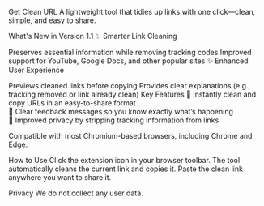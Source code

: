 Get Clean URL
A lightweight tool that tidies up links with one click—clean, simple, and easy to share.

What's New in Version 1.1
✨ Smarter Link Cleaning

Preserves essential information while removing tracking codes
Improved support for YouTube, Google Docs, and other popular sites
✨ Enhanced User Experience

Previews cleaned links before copying
Provides clear explanations (e.g., tracking removed or link already clean)
Key Features
📌 Instantly clean and copy URLs in an easy-to-share format <br>
📌 Clear feedback messages so you know exactly what’s happening <br>
📌 Improved privacy by stripping tracking information from links <br>

Compatible with most Chromium-based browsers, including Chrome and Edge.

How to Use
Click the extension icon in your browser toolbar.
The tool automatically cleans the current link and copies it.
Paste the clean link anywhere you want to share it.

Privacy
We do not collect any user data.
